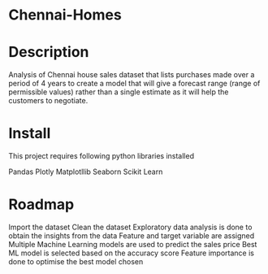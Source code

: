 # Chennai-Homes

# Description

Analysis of Chennai house sales dataset that lists purchases made over a period of 4 years to create a model that will give a forecast range (range of permissible values) rather than a single estimate as it will help the customers to negotiate.

# Install
This project requires following python libraries installed

Pandas
Plotly
Matplotllib
Seaborn
Scikit Learn

# Roadmap

Import the dataset
Clean the dataset
Exploratory data analysis is done to obtain the insights from the data
Feature and target variable are assigned
Multiple Machine Learning models are used to predict the sales price
Best ML model is selected based on the accuracy score
Feature importance is done to optimise the best model chosen
